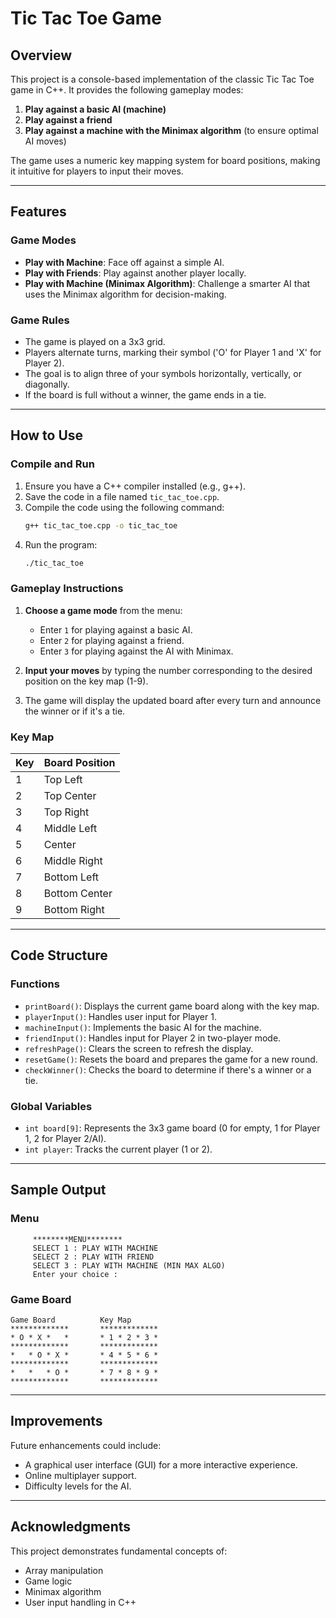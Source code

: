 # Tic Tac Toe Game

## Overview
This project is a console-based implementation of the classic Tic Tac Toe game in C++. It provides the following gameplay modes:

1. **Play against a basic AI (machine)**
2. **Play against a friend**
3. **Play against a machine with the Minimax algorithm** (to ensure optimal AI moves)

The game uses a numeric key mapping system for board positions, making it intuitive for players to input their moves.

---

## Features

### Game Modes
- **Play with Machine**: Face off against a simple AI.
- **Play with Friends**: Play against another player locally.
- **Play with Machine (Minimax Algorithm)**: Challenge a smarter AI that uses the Minimax algorithm for decision-making.

### Game Rules
- The game is played on a 3x3 grid.
- Players alternate turns, marking their symbol ('O' for Player 1 and 'X' for Player 2).
- The goal is to align three of your symbols horizontally, vertically, or diagonally.
- If the board is full without a winner, the game ends in a tie.

---

## How to Use

### Compile and Run
1. Ensure you have a C++ compiler installed (e.g., g++).
2. Save the code in a file named `tic_tac_toe.cpp`.
3. Compile the code using the following command:
   ```bash
   g++ tic_tac_toe.cpp -o tic_tac_toe
   ```
4. Run the program:
   ```bash
   ./tic_tac_toe
   ```

### Gameplay Instructions
1. **Choose a game mode** from the menu:
   - Enter `1` for playing against a basic AI.
   - Enter `2` for playing against a friend.
   - Enter `3` for playing against the AI with Minimax.

2. **Input your moves** by typing the number corresponding to the desired position on the key map (1-9).

3. The game will display the updated board after every turn and announce the winner or if it's a tie.

### Key Map
| Key | Board Position |
|-----|----------------|
|  1  | Top Left       |
|  2  | Top Center     |
|  3  | Top Right      |
|  4  | Middle Left    |
|  5  | Center         |
|  6  | Middle Right   |
|  7  | Bottom Left    |
|  8  | Bottom Center  |
|  9  | Bottom Right   |

---

## Code Structure

### Functions
- `printBoard()`: Displays the current game board along with the key map.
- `playerInput()`: Handles user input for Player 1.
- `machineInput()`: Implements the basic AI for the machine.
- `friendInput()`: Handles input for Player 2 in two-player mode.
- `refreshPage()`: Clears the screen to refresh the display.
- `resetGame()`: Resets the board and prepares the game for a new round.
- `checkWinner()`: Checks the board to determine if there's a winner or a tie.

### Global Variables
- `int board[9]`: Represents the 3x3 game board (0 for empty, 1 for Player 1, 2 for Player 2/AI).
- `int player`: Tracks the current player (1 or 2).

---

## Sample Output

### Menu
```
	 ********MENU********
	 SELECT 1 : PLAY WITH MACHINE
	 SELECT 2 : PLAY WITH FRIEND
	 SELECT 3 : PLAY WITH MACHINE (MIN MAX ALGO)
	 Enter your choice :
```

### Game Board
```
Game Board          Key Map
*************       *************
* O * X *   *       * 1 * 2 * 3 *
*************       *************
*   * O * X *       * 4 * 5 * 6 *
*************       *************
*   *   * O *       * 7 * 8 * 9 *
*************       *************
```

---

## Improvements
Future enhancements could include:
- A graphical user interface (GUI) for a more interactive experience.
- Online multiplayer support.
- Difficulty levels for the AI.

---

## Acknowledgments
This project demonstrates fundamental concepts of:
- Array manipulation
- Game logic
- Minimax algorithm
- User input handling in C++

